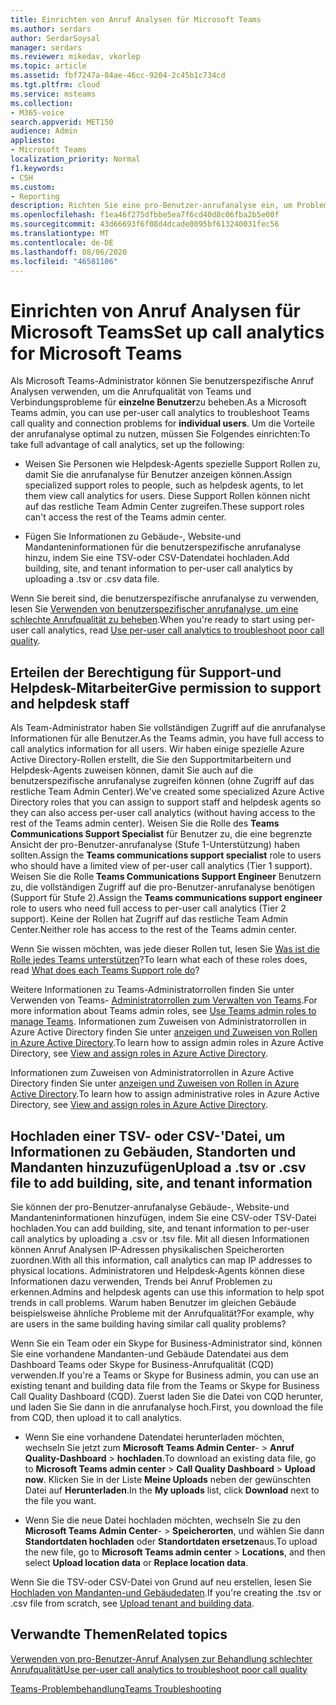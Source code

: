 ```yaml
---
title: Einrichten von Anruf Analysen für Microsoft Teams
ms.author: serdars
author: SerdarSoysal
manager: serdars
ms.reviewer: mikedav, vkorlep
ms.topic: article
ms.assetid: fbf7247a-84ae-46cc-9204-2c45b1c734cd
ms.tgt.pltfrm: cloud
ms.service: msteams
ms.collection:
- M365-voice
search.appverid: MET150
audience: Admin
appliesto:
- Microsoft Teams
localization_priority: Normal
f1.keywords:
- CSH
ms.custom:
- Reporting
description: Richten Sie eine pro-Benutzer-anrufanalyse ein, um Probleme mit der Anrufqualität von Microsoft Teams zu identifizieren und zu beheben.
ms.openlocfilehash: f1ea46f275dfbbe5ea7f6cd40d8c06fba2b5e00f
ms.sourcegitcommit: 43d66693f6f08d4dcade0095bf613240031fec56
ms.translationtype: MT
ms.contentlocale: de-DE
ms.lasthandoff: 08/06/2020
ms.locfileid: "46581106"
---
```

# <a name="set-up-call-analytics-for-microsoft-teams"></a><span data-ttu-id="44a78-103">Einrichten von Anruf Analysen für Microsoft Teams</span><span class="sxs-lookup"><span data-stu-id="44a78-103">Set up call analytics for Microsoft Teams</span></span>

<span data-ttu-id="44a78-104">Als Microsoft Teams-Administrator können Sie benutzerspezifische Anruf Analysen verwenden, um die Anrufqualität von Teams und Verbindungsprobleme für **einzelne Benutzer**zu beheben.</span><span class="sxs-lookup"><span data-stu-id="44a78-104">As a Microsoft Teams admin, you can use per-user call analytics to troubleshoot Teams call quality and connection problems for **individual users**.</span></span> <span data-ttu-id="44a78-105">Um die Vorteile der anrufanalyse optimal zu nutzen, müssen Sie Folgendes einrichten:</span><span class="sxs-lookup"><span data-stu-id="44a78-105">To take full advantage of call analytics, set up the following:</span></span>
  
- <span data-ttu-id="44a78-106">Weisen Sie Personen wie Helpdesk-Agents spezielle Support Rollen zu, damit Sie die anrufanalyse für Benutzer anzeigen können.</span><span class="sxs-lookup"><span data-stu-id="44a78-106">Assign specialized support roles to people, such as helpdesk agents, to let them view call analytics for users.</span></span> <span data-ttu-id="44a78-107">Diese Support Rollen können nicht auf das restliche Team Admin Center zugreifen.</span><span class="sxs-lookup"><span data-stu-id="44a78-107">These support roles can't access the rest of the Teams admin center.</span></span> 
    
- <span data-ttu-id="44a78-108">Fügen Sie Informationen zu Gebäude-, Website-und Mandanteninformationen für die benutzerspezifische anrufanalyse hinzu, indem Sie eine TSV-oder CSV-Datendatei hochladen.</span><span class="sxs-lookup"><span data-stu-id="44a78-108">Add building, site, and tenant information to per-user call analytics by uploading a .tsv or .csv data file.</span></span>
    
<span data-ttu-id="44a78-109">Wenn Sie bereit sind, die benutzerspezifische anrufanalyse zu verwenden, lesen Sie [Verwenden von benutzerspezifischer anrufanalyse, um eine schlechte Anrufqualität zu beheben](use-call-analytics-to-troubleshoot-poor-call-quality.md).</span><span class="sxs-lookup"><span data-stu-id="44a78-109">When you're ready to start using per-user call analytics, read [Use per-user call analytics to troubleshoot poor call quality](use-call-analytics-to-troubleshoot-poor-call-quality.md).</span></span>
  
## <a name="give-permission-to-support-and-helpdesk-staff"></a><span data-ttu-id="44a78-110">Erteilen der Berechtigung für Support-und Helpdesk-Mitarbeiter</span><span class="sxs-lookup"><span data-stu-id="44a78-110">Give permission to support and helpdesk staff</span></span>

<span data-ttu-id="44a78-111">Als Team-Administrator haben Sie vollständigen Zugriff auf die anrufanalyse Informationen für alle Benutzer.</span><span class="sxs-lookup"><span data-stu-id="44a78-111">As the Teams admin, you have full access to call analytics information for all users.</span></span> <span data-ttu-id="44a78-112">Wir haben einige spezielle Azure Active Directory-Rollen erstellt, die Sie den Supportmitarbeitern und Helpdesk-Agents zuweisen können, damit Sie auch auf die benutzerspezifische anrufanalyse zugreifen können (ohne Zugriff auf das restliche Team Admin Center).</span><span class="sxs-lookup"><span data-stu-id="44a78-112">We've created some specialized Azure Active Directory roles that you can assign to support staff and helpdesk agents so they can also access per-user call analytics (without having access to the rest of the Teams admin center).</span></span> <span data-ttu-id="44a78-113">Weisen Sie die Rolle des **Teams Communications Support Specialist** für Benutzer zu, die eine begrenzte Ansicht der pro-Benutzer-anrufanalyse (Stufe 1-Unterstützung) haben sollten.</span><span class="sxs-lookup"><span data-stu-id="44a78-113">Assign the **Teams communications support specialist** role to users who should have a limited view of per-user call analytics (Tier 1 support).</span></span> <span data-ttu-id="44a78-114">Weisen Sie die Rolle **Teams Communications Support Engineer** Benutzern zu, die vollständigen Zugriff auf die pro-Benutzer-anrufanalyse benötigen (Support für Stufe 2).</span><span class="sxs-lookup"><span data-stu-id="44a78-114">Assign the **Teams communications support engineer** role to users who need full access to per-user call analytics (Tier 2 support).</span></span> <span data-ttu-id="44a78-115">Keine der Rollen hat Zugriff auf das restliche Team Admin Center.</span><span class="sxs-lookup"><span data-stu-id="44a78-115">Neither role has access to the rest of the Teams admin center.</span></span>

<span data-ttu-id="44a78-116">Wenn Sie wissen möchten, was jede dieser Rollen tut, lesen Sie [Was ist die Rolle jedes Teams unterstützen](use-call-analytics-to-troubleshoot-poor-call-quality.md#what-does-each-teams-support-role-do)?</span><span class="sxs-lookup"><span data-stu-id="44a78-116">To learn what each of these roles does, read [What does each Teams Support role do](use-call-analytics-to-troubleshoot-poor-call-quality.md#what-does-each-teams-support-role-do)?</span></span>

<span data-ttu-id="44a78-117">Weitere Informationen zu Teams-Administratorrollen finden Sie unter Verwenden von Teams- [Administratorrollen zum Verwalten von Teams](using-admin-roles.md).</span><span class="sxs-lookup"><span data-stu-id="44a78-117">For more information about Teams admin roles, see [Use Teams admin roles to manage Teams](using-admin-roles.md).</span></span> <span data-ttu-id="44a78-118">Informationen zum Zuweisen von Administratorrollen in Azure Active Directory finden Sie unter [anzeigen und Zuweisen von Rollen in Azure Active Directory](https://docs.microsoft.com/Azure/active-directory/users-groups-roles/directory-manage-roles-portal).</span><span class="sxs-lookup"><span data-stu-id="44a78-118">To learn how to assign admin roles in Azure Active Directory, see [View and assign roles in Azure Active Directory](https://docs.microsoft.com/Azure/active-directory/users-groups-roles/directory-manage-roles-portal).</span></span>

<span data-ttu-id="44a78-119">Informationen zum Zuweisen von Administratorrollen in Azure Active Directory finden Sie unter [anzeigen und Zuweisen von Rollen in Azure Active Directory](https://docs.microsoft.com/azure/active-directory/users-groups-roles/directory-manage-roles-portal).</span><span class="sxs-lookup"><span data-stu-id="44a78-119">To learn how to assign administrative roles in Azure Active Directory, see [View and assign roles in Azure Active Directory](https://docs.microsoft.com/azure/active-directory/users-groups-roles/directory-manage-roles-portal).</span></span>

## <a name="upload-a-tsv-or-csv-file-to-add-building-site-and-tenant-information"></a><span data-ttu-id="44a78-120">Hochladen einer TSV- oder CSV-'Datei, um Informationen zu Gebäuden, Standorten und Mandanten hinzuzufügen</span><span class="sxs-lookup"><span data-stu-id="44a78-120">Upload a .tsv or .csv file to add building, site, and tenant information</span></span>

<span data-ttu-id="44a78-121">Sie können der pro-Benutzer-anrufanalyse Gebäude-, Website-und Mandanteninformationen hinzufügen, indem Sie eine CSV-oder TSV-Datei hochladen.</span><span class="sxs-lookup"><span data-stu-id="44a78-121">You can add building, site, and tenant information to per-user call analytics by uploading a .csv or .tsv file.</span></span> <span data-ttu-id="44a78-122">Mit all diesen Informationen können Anruf Analysen IP-Adressen physikalischen Speicherorten zuordnen.</span><span class="sxs-lookup"><span data-stu-id="44a78-122">With all this information, call analytics can map IP addresses to physical locations.</span></span> <span data-ttu-id="44a78-123">Administratoren und Helpdesk-Agents können diese Informationen dazu verwenden, Trends bei Anruf Problemen zu erkennen.</span><span class="sxs-lookup"><span data-stu-id="44a78-123">Admins and helpdesk agents can use this information to help spot trends in call problems.</span></span> <span data-ttu-id="44a78-124">Warum haben Benutzer im gleichen Gebäude beispielsweise ähnliche Probleme mit der Anrufqualität?</span><span class="sxs-lookup"><span data-stu-id="44a78-124">For example, why are users in the same building having similar call quality problems?</span></span> 

<span data-ttu-id="44a78-125">Wenn Sie ein Team oder ein Skype for Business-Administrator sind, können Sie eine vorhandene Mandanten-und Gebäude Datendatei aus dem Dashboard Teams oder Skype for Business-Anrufqualität (CQD) verwenden.</span><span class="sxs-lookup"><span data-stu-id="44a78-125">If you're a Teams or Skype for Business admin, you can use an existing tenant and building data file from the Teams or Skype for Business Call Quality Dashboard (CQD).</span></span> <span data-ttu-id="44a78-126">Zuerst laden Sie die Datei von CQD herunter, und laden Sie Sie dann in die anrufanalyse hoch.</span><span class="sxs-lookup"><span data-stu-id="44a78-126">First, you download the file from CQD, then upload it to call analytics.</span></span> 

- <span data-ttu-id="44a78-127">Wenn Sie eine vorhandene Datendatei herunterladen möchten, wechseln Sie jetzt zum **Microsoft Teams Admin Center**-  >  **Anruf Quality-Dashboard**  >  **hochladen**.</span><span class="sxs-lookup"><span data-stu-id="44a78-127">To download an existing data file, go to **Microsoft Teams admin center** > **Call Quality Dashboard** > **Upload now**.</span></span> <span data-ttu-id="44a78-128">Klicken Sie in der Liste **Meine Uploads** neben der gewünschten Datei auf **Herunterladen**.</span><span class="sxs-lookup"><span data-stu-id="44a78-128">In the **My uploads** list, click **Download** next to the file you want.</span></span> 

- <span data-ttu-id="44a78-129">Wenn Sie die neue Datei hochladen möchten, wechseln Sie zu den **Microsoft Teams Admin Center**-  >  **Speicherorten**, und wählen Sie dann **Standortdaten hochladen** oder **Standortdaten ersetzen**aus.</span><span class="sxs-lookup"><span data-stu-id="44a78-129">To upload the new file, go to **Microsoft Teams admin center** > **Locations**, and then select **Upload location data** or **Replace location data**.</span></span>
  
<span data-ttu-id="44a78-130">Wenn Sie die TSV-oder CSV-Datei von Grund auf neu erstellen, lesen Sie [Hochladen von Mandanten-und Gebäudedaten](CQD-upload-tenant-building-data.md).</span><span class="sxs-lookup"><span data-stu-id="44a78-130">If you're creating the .tsv or .csv file from scratch, see [Upload tenant and building data](CQD-upload-tenant-building-data.md).</span></span>
  
## <a name="related-topics"></a><span data-ttu-id="44a78-131">Verwandte Themen</span><span class="sxs-lookup"><span data-stu-id="44a78-131">Related topics</span></span>

[<span data-ttu-id="44a78-132">Verwenden von pro-Benutzer-Anruf Analysen zur Behandlung schlechter Anrufqualität</span><span class="sxs-lookup"><span data-stu-id="44a78-132">Use per-user call analytics to troubleshoot poor call quality</span></span>](use-call-analytics-to-troubleshoot-poor-call-quality.md)

[<span data-ttu-id="44a78-133">Teams-Problembehandlung</span><span class="sxs-lookup"><span data-stu-id="44a78-133">Teams Troubleshooting</span></span>](https://docs.microsoft.com/MicrosoftTeams/troubleshoot/teams)
